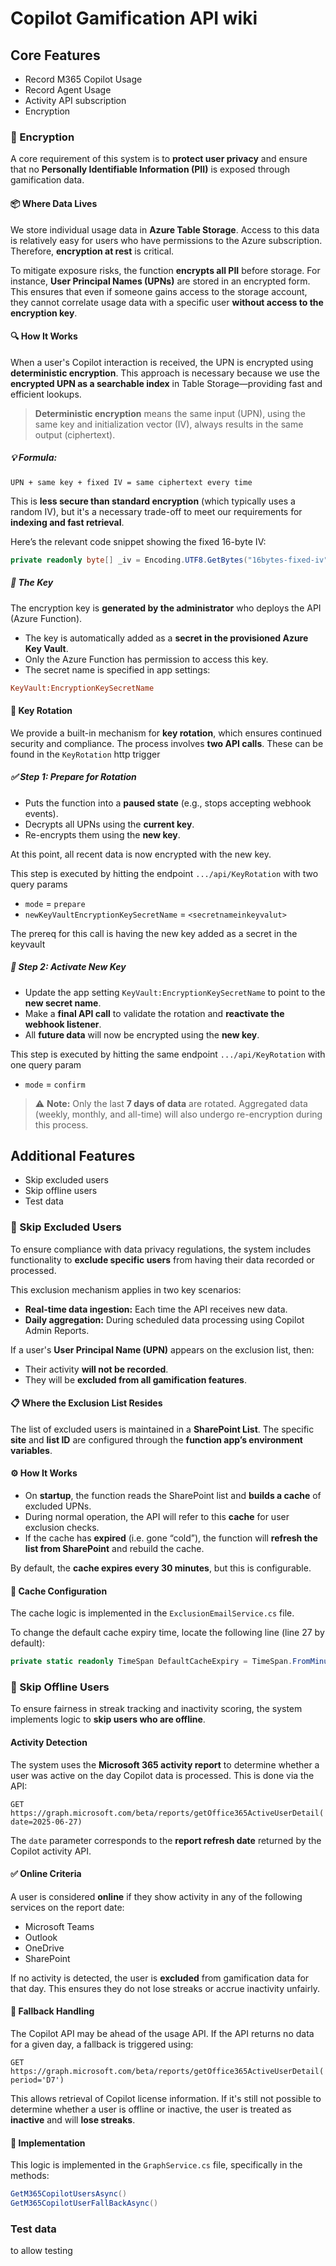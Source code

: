 # Copilot Gamification API wiki

## Core Features

* Record M365 Copilot Usage
* Record Agent Usage
* Activity API subscription
* Encryption

### 🔐 Encryption

A core requirement of this system is to **protect user privacy** and ensure that no **Personally Identifiable Information (PII)** is exposed through gamification data.

#### 📦 Where Data Lives

We store individual usage data in **Azure Table Storage**. Access to this data is relatively easy for users who have permissions to the Azure subscription. Therefore, **encryption at rest** is critical.

To mitigate exposure risks, the function **encrypts all PII** before storage. For instance, **User Principal Names (UPNs)** are stored in an encrypted form. This ensures that even if someone gains access to the storage account, they cannot correlate usage data with a specific user **without access to the encryption key**.

#### 🔍 How It Works

When a user's Copilot interaction is received, the UPN is encrypted using **deterministic encryption**. This approach is necessary because we use the **encrypted UPN as a searchable index** in Table Storage—providing fast and efficient lookups.

> **Deterministic encryption** means the same input (UPN), using the same key and initialization vector (IV), always results in the same output (ciphertext).

##### 💡 Formula:

```
UPN + same key + fixed IV = same ciphertext every time
```

This is **less secure than standard encryption** (which typically uses a random IV), but it's a necessary trade-off to meet our requirements for **indexing and fast retrieval**.

Here’s the relevant code snippet showing the fixed 16-byte IV:

```csharp
private readonly byte[] _iv = Encoding.UTF8.GetBytes("16bytes-fixed-iv"); // 16 bytes (DON'T CHANGE IF DETERMINISTIC)
```

##### 🔑 The Key

The encryption key is **generated by the administrator** who deploys the API (Azure Function).

- The key is automatically added as a **secret in the provisioned Azure Key Vault**.
- Only the Azure Function has permission to access this key.
- The secret name is specified in app settings:

```ini
KeyVault:EncryptionKeySecretName
```

#### 🔄 Key Rotation

We provide a built-in mechanism for **key rotation**, which ensures continued security and compliance. The process involves **two API calls**. These can be found in the `KeyRotation` http trigger

##### ✅ Step 1: Prepare for Rotation

- Puts the function into a **paused state** (e.g., stops accepting webhook events).
- Decrypts all UPNs using the **current key**.
- Re-encrypts them using the **new key**.

At this point, all recent data is now encrypted with the new key.

This step is executed by hitting the endpoint `.../api/KeyRotation` with two query params

* `mode` = `prepare`
* `newKeyVaultEncryptionKeySecretName` = `<secretnameinkeyvalut>`

The prereq for this call is having the new key added as a secret in the keyvault

##### 🚀 Step 2: Activate New Key

- Update the app setting `KeyVault:EncryptionKeySecretName` to point to the **new secret name**.
- Make a **final API call** to validate the rotation and **reactivate the webhook listener**.
- All **future data** will now be encrypted using the **new key**.

This step is executed by hitting the same endpoint `.../api/KeyRotation` with one query param

* `mode` = `confirm`


> ⚠️ **Note:** Only the last **7 days of data** are rotated. Aggregated data (weekly, monthly, and all-time) will also undergo re-encryption during this process.


## Additional Features

* Skip excluded users
* Skip offline users
* Test data


### 🚫 Skip Excluded Users

To ensure compliance with data privacy regulations, the system includes functionality to **exclude specific users** from having their data recorded or processed.

This exclusion mechanism applies in two key scenarios:
- **Real-time data ingestion:** Each time the API receives new data.
- **Daily aggregation:** During scheduled data processing using Copilot Admin Reports.

If a user's **User Principal Name (UPN)** appears on the exclusion list, then:
- Their activity **will not be recorded**.
- They will be **excluded from all gamification features**.

#### 📋 Where the Exclusion List Resides

The list of excluded users is maintained in a **SharePoint List**. The specific **site** and **list ID** are configured through the **function app’s environment variables**.

#### ⚙️ How It Works

- On **startup**, the function reads the SharePoint list and **builds a cache** of excluded UPNs.
- During normal operation, the API will refer to this **cache** for user exclusion checks.
- If the cache has **expired** (i.e. gone “cold”), the function will **refresh the list from SharePoint** and rebuild the cache.

By default, the **cache expires every 30 minutes**, but this is configurable.

#### 🧠 Cache Configuration

The cache logic is implemented in the `ExclusionEmailService.cs` file.

To change the default cache expiry time, locate the following line (line 27 by default):

```csharp
private static readonly TimeSpan DefaultCacheExpiry = TimeSpan.FromMinutes(30);
```

### 📴 Skip Offline Users

To ensure fairness in streak tracking and inactivity scoring, the system implements logic to **skip users who are offline**.

#### Activity Detection

The system uses the **Microsoft 365 activity report** to determine whether a user was active on the day Copilot data is processed. This is done via the API:

`GET https://graph.microsoft.com/beta/reports/getOffice365ActiveUserDetail(date=2025-06-27)`

The `date` parameter corresponds to the **report refresh date** returned by the Copilot activity API.

#### ✅ Online Criteria

A user is considered **online** if they show activity in any of the following services on the report date:

- Microsoft Teams
- Outlook
- OneDrive
- SharePoint

If no activity is detected, the user is **excluded** from gamification data for that day. This ensures they do not lose streaks or accrue inactivity unfairly.

#### 🔄 Fallback Handling

The Copilot API may be ahead of the usage API. If the API returns no data for a given day, a fallback is triggered using:

`GET https://graph.microsoft.com/beta/reports/getOffice365ActiveUserDetail(period='D7')`


This allows retrieval of Copilot license information. If it's still not possible to determine whether a user is offline or inactive, the user is treated as **inactive** and will **lose streaks**.

#### 🧠 Implementation

This logic is implemented in the `GraphService.cs` file, specifically in the methods:

```csharp
GetM365CopilotUsersAsync()
GetM365CopilotUserFallBackAsync()
```


### Test data

to allow testing